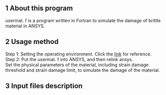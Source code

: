 ## 1 About this program
usermat. f is a program written in Fortran to simulate the damage of brittle material in ANSYS.
## 2 Usage method
Step 1: Setting the operating environment. Click the [link](URL "https://www.bilibili.com/read/cv10433898?from=search&spm_id_from=333.337.0.0") for reference.   
Step 2: Put the usermat. f into ANSYS, and then relink ansys.    
Set the physical parameters of the material, including strain damage threshold and strain damage limit, to simulate the damage of the material.
## 3 Input files description
